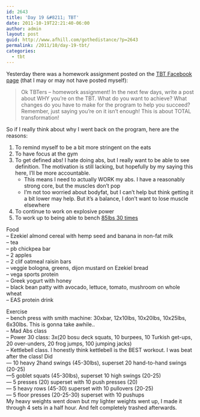 ```yaml
---
id: 2643
title: 'Day 19 &#8211; TBT'
date: 2011-10-19T22:21:40-06:00
author: admin
layout: post
guid: http://www.afhill.com/gothedistance/?p=2643
permalink: /2011/10/day-19-tbt/
categories:
  - tbt
---
```

Yesterday there was a homework assignment posted on the [TBT Facebook page](http://www.facebook.com/90dayTBT) (that I may or may not have posted myself):

> Ok TBTers &#8211; homework assignment! In the next few days, write a post about WHY you&#8217;re on the TBT. What do you want to achieve? What changes do you have to make for the program to help you succeed? Remember, just saying you&#8217;re on it isn&#8217;t enough! This is about TOTAL transformation!

So if I really think about why I went back on the program, here are the reasons:

  1. To remind myself to be a bit more stringent on the eats
  2. To have focus at the gym
  3. To get defined abs! I hate doing abs, but I really want to be able to see definition. The motivation is still lacking, but hopefully by my saying this here, I&#8217;ll be more accountable. 
      * This means I need to actually WORK my abs. I have a reasonably strong core, but the muscles don&#8217;t pop
      * I&#8217;m not too worried about bodyfat, but I can&#8217;t help but think getting it a bit lower may help. But it&#8217;s a balance, I don&#8217;t want to lose muscle elsewhere
  4. To continue to work on explosive power
  5. To work up to being able to bench [85lbs 30 times](http://www.arnoldsportsfestival.com/home/sports-and-events/pump-and-run.html)

Food  
&#8211; Ezekiel almond cereal with hemp seed and banana in non-fat milk  
&#8211; tea  
&#8211; pb chickpea bar  
&#8211; 2 apples  
&#8211; 2 clif oatmeal raisin bars  
&#8211; veggie bologna, greens, dijon mustard on Ezekiel bread  
&#8211; vega sports protein  
&#8211; Greek yogurt with honey  
&#8211; black bean patty with avocado, lettuce, tomato, mushroom on whole wheat  
&#8211; EAS protein drink

Exercise  
&#8211; bench press with smith machine: 30xbar, 12x10lbs, 10x20lbs, 10x25lbs, 6x30lbs. This is gonna take awhile..  
&#8211; Mad Abs class  
&#8211; Power 30 class: 3x(20 bosu deck squats, 10 burpees, 10 Turkish get-ups, 20 over-unders, 20 frog jumps, 100 jumping jacks)  
&#8211; Kettlebell class. I honestly think kettlebell is the BEST workout. I was beat after the class! Did  
&#8212; 10 heavy 2hand swings (45-30lbs), superset 20 hand-to-hand swings (20-25)  
&#8212;5 goblet squats (45-30lbs), superset 10 high swings (20-25)  
&#8212; 5 presses (20) superset with 10 push presses (20)  
&#8212; 5 heavy rows (45-30) superset with 10 pullovers (20-25)  
&#8212; 5 floor presses (20-25-30) superset with 10 pushups  
My heavy weights went down but my lighter weights went up, I made it through 4 sets in a half hour. And felt completely trashed afterwards.